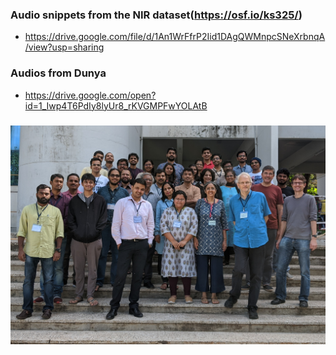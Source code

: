 ### Audio snippets from the NIR dataset(<a href="https://osf.io/ks325/">https://osf.io/ks325/</a>)
* <a href="https://drive.google.com/file/d/1An1WrFfrP2Iid1DAgQWMnpcSNeXrbnqA/view?usp=sharing">https://drive.google.com/file/d/1An1WrFfrP2Iid1DAgQWMnpcSNeXrbnqA/view?usp=sharing</a>

### Audios from Dunya
* <a href="https://drive.google.com/open?id=1_Iwp4T6PdIy8lyUr8_rKVGMPFwYOLAtB">https://drive.google.com/open?id=1_Iwp4T6PdIy8lyUr8_rKVGMPFwYOLAtB</a>

### ![Say cheese](cheese.jpg)
